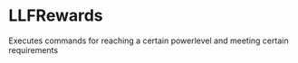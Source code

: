 LLFRewards
==========

Executes commands for reaching a certain powerlevel and meeting certain requirements
